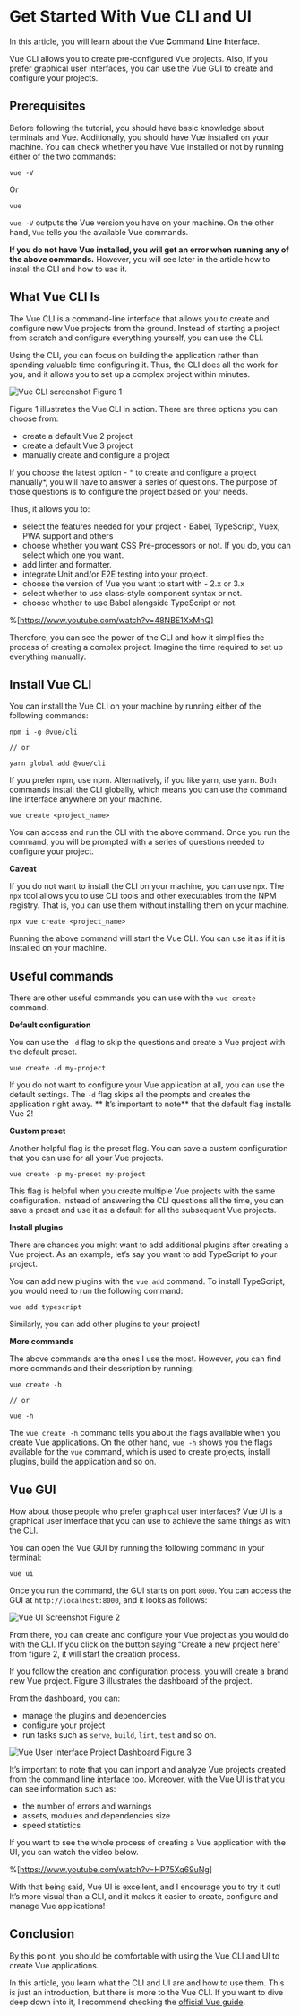 # Get Started With Vue CLI and UI

In this article, you will learn about the Vue **C**ommand **L**ine **I**nterface. 

Vue CLI allows you to create pre-configured Vue projects. Also, if you prefer graphical user interfaces, you can use the Vue GUI to create and configure your projects.

## Prerequisites
Before following the tutorial, you should have basic knowledge about terminals and Vue. Additionally, you should have Vue installed on your machine. You can check whether you have Vue installed or not by running either of the two commands:

```
vue -V 
```

Or

```
vue
```

`vue -V` outputs the Vue version you have on your machine. On the other hand, `Vue` tells you the available Vue commands. 

**If you do not have Vue installed, you will get an error when running any of the above commands.** However, you will see later in the article how to install the CLI and how to use it.

## What Vue CLI Is
The Vue CLI is a command-line interface that allows you to create and configure new Vue projects from the ground. Instead of starting a project from scratch and configure everything yourself, you can use the CLI. 

Using the CLI, you can focus on building the application rather than spending valuable time configuring it. Thus, the CLI does all the work for you, and it allows you to set up a complex project within minutes.

![Vue CLI screenshot](https://cdn.hashnode.com/res/hashnode/image/upload/v1620715988139/-r3JIgvHT.png)
Figure 1

Figure 1 illustrates the Vue CLI in action. There are three options you can choose from:
* create a default Vue 2 project
* create a default Vue 3 project
* manually create and configure a project

If you choose the latest option - * to create and configure a project manually*, you will have to answer a series of questions. The purpose of those questions is to configure the project based on your needs. 

Thus, it allows you to:
- select the features needed for your project - Babel, TypeScript, Vuex, PWA support and others
- choose whether you want CSS Pre-processors or not. If you do, you can select which one you want.
- add linter and formatter.
- integrate Unit and/or E2E testing into your project.
- choose the version of Vue you want to start with - 2.x or 3.x
- select whether to use class-style component syntax or not.
- choose whether to use Babel alongside TypeScript or not.

%[https://www.youtube.com/watch?v=48NBE1XxMhQ]

Therefore, you can see the power of the CLI and how it simplifies the process of creating a complex project. Imagine the time required to set up everything manually.

## Install Vue CLI
You can install the Vue CLI on your machine by running either of the following commands:

```
npm i -g @vue/cli

// or

yarn global add @vue/cli
```

If you prefer npm, use npm. Alternatively, if you like yarn, use yarn. Both commands install the CLI globally, which means you can use the command line interface anywhere on your machine. 

```
vue create <project_name>
```

You can access and run the CLI with the above command. Once you run the command, you will be prompted with a series of questions needed to configure your project.

**Caveat**

If you do not want to install the CLI on your machine, you can use `npx`. The `npx` tool allows you to use CLI tools and other executables from the NPM registry. That is, you can use them without installing them on your machine.

```
npx vue create <project_name>
```

Running the above command will start the Vue CLI. You can use it as if it is installed on your machine.

## Useful commands
There are other useful commands you can use with the `vue create` command.

**Default configuration**

You can use the `-d` flag to skip the questions and create a Vue project with the default preset. 

```
vue create -d my-project
```

If you do not want to configure your Vue application at all, you can use the default settings. The `-d` flag skips all the prompts and creates the application right away. ** It’s important to note** that the default flag installs Vue 2!

**Custom preset**

Another helpful flag is the preset flag. You can save a custom configuration that you can use for all your Vue projects.

```
vue create -p my-preset my-project
```

This flag is helpful when you create multiple Vue projects with the same configuration. Instead of answering the CLI questions all the time, you can save a preset and use it as a default for all the subsequent Vue projects.

**Install plugins**

There are chances you might want to add additional plugins after creating a Vue project. As an example, let’s say you want to add TypeScript to your project.

You can add new plugins with the `vue add` command. To install TypeScript, you would need to run the following command:

```
vue add typescript
```

Similarly, you can add other plugins to your project!

**More commands**

The above commands are the ones I use the most. However, you can find more commands and their description by running:

```
vue create -h

// or

vue -h
```

The `vue create -h` command tells you about the flags available when you create Vue applications. On the other hand, `vue -h` shows you the flags available for the `vue` command, which is used to create projects, install plugins, build the application and so on.

## Vue GUI
How about those people who prefer graphical user interfaces? Vue UI is a graphical user interface that you can use to achieve the same things as with the CLI.

You can open the Vue GUI by running the following command in your terminal:

```
vue ui
```

Once you run the command, the GUI starts on port `8000`. You can access the GUI at `http://localhost:8000`, and it looks as follows:

![Vue UI Screenshot](https://cdn.hashnode.com/res/hashnode/image/upload/v1620745786496/pnbt2euvz.png)
Figure 2

From there, you can create and configure your Vue project as you would do with the CLI. If you click on the button saying “Create a new project here” from figure 2, it will start the creation process.

If you follow the creation and configuration process, you will create a brand new Vue project. Figure 3 illustrates the dashboard of the project.

From the dashboard, you can:
- manage the plugins and dependencies
- configure your project
- run tasks such as `serve`, `build`, `lint`, `test` and so on.

![Vue User Interface Project Dashboard](https://cdn.hashnode.com/res/hashnode/image/upload/v1620746442682/lbhX1V1ZW.png)
Figure 3

It’s important to note that you can import and analyze Vue projects created from the command line interface too. Moreover, with the Vue UI is that you can see information such as:
- the number of errors and warnings
- assets, modules and dependencies size
- speed statistics

If you want to see the whole process of creating a Vue application with the UI, you can watch the video below.

%[https://www.youtube.com/watch?v=HP75Xq69uNg]

With that being said, Vue UI is excellent, and I encourage you to try it out! It’s more visual than a CLI, and it makes it easier to create, configure and manage Vue applications!

## Conclusion
By this point, you should be comfortable with using the Vue CLI and UI to create Vue applications.

In this article, you learn what the CLI and UI are and how to use them. This is just an introduction, but there is more to the Vue CLI. If you want to dive deep down into it, I recommend checking the [official Vue guide](https://cli.vuejs.org/guide/).